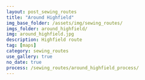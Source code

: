 ```yaml
---
layout: post_sewing_routes
title: "Around Highfield"
img_base_folder: /assets/img/sewing_routes/
imgs_folder: around_highfield/
img: around_highfield.jpg
description: Highfield route
tag: [maps]
category: sewing_routes
use_gallery: true
no_date: true
process: /sewing_routes/around_highfield_process/
---
```

